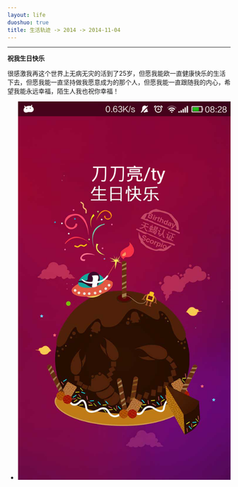 ```yaml
---
layout: life
duoshuo: true
title: 生活轨迹 -> 2014 -> 2014-11-04
---
```


******
  **祝我生日快乐**
  
很感激我再这个世界上无病无灾的活到了25岁，但愿我能欧一直健康快乐的生活下去，但愿我能一直坚持做我愿意成为的那个人，但愿我能一直跟随我的内心，希望我能永远幸福，陌生人我也祝你幸福！
  
  
* ![daodaoliang1](/life/2014/2014Res/2014-11-4.png)
  

